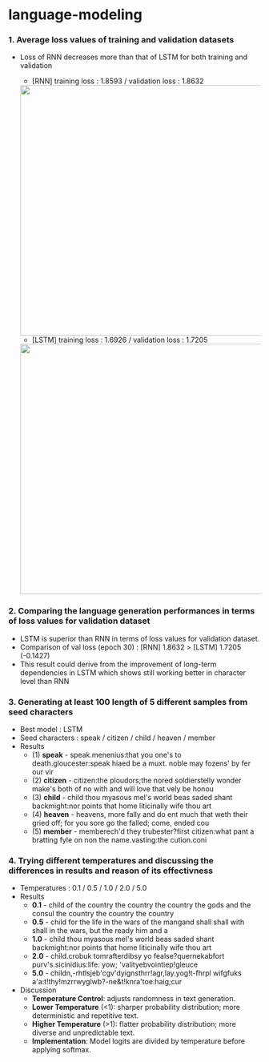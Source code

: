 # language-modeling
### 1. Average loss values of training and validation datasets 
- Loss of RNN decreases more than that of LSTM for both training and validation
  - [RNN] training loss : 1.8593 / validation loss : 1.8632
  <img src="https://github.com/jiwwnn/language-modeling/assets/134251617/8d51483f-7c37-43d1-8908-9da5a1ffead9" width='500'>

  - [LSTM] training loss : 1.6926 / validation loss : 1.7205
  <img src="https://github.com/jiwwnn/language-modeling/assets/134251617/ea25d946-11bc-4a12-b5b1-a291bcc15353" width='500'>

### 2. Comparing the language generation performances in terms of loss values for validation dataset
  - LSTM is superior than RNN in terms of loss values for validation dataset.
  - Comparison of val loss (epoch 30) : [RNN] 1.8632  > [LSTM] 1.7205 (-0.1427)
  - This result could derive from the improvement of long-term dependencies in LSTM which shows still working better in character level than RNN

### 3. Generating at least 100 length of 5 different samples from seed characters
- Best model : LSTM
- Seed characters : speak / citizen / child / heaven / member
- Results
  - (1) **speak** - speak.menenius:that you one's to death.gloucester:speak hiaed be a muxt. noble may fozens' by fer our vir
  - (2) **citizen** - citizen:the ploudors;the nored soldierstelly wonder make's both of no with and will love that vely be honou
  - (3) **child** - child thou myasous mel's world beas saded shant backmight:nor points that home liticinally wife thou art
  - (4) **heaven** - heavens, more fally and do ent much that weth their gried off; for you sore go the falled; come, ended cou
  - (5) **member** - memberech'd they trubester?first citizen:what pant a bratting fyle on non the name.vasting:the cution.coni

### 4. Trying different temperatures and discussing the differences in results and reason of its effectivness
- Temperatures : 0.1 / 0.5 / 1.0 / 2.0 / 5.0
- Results 
  - **0.1** - child of the country the country the country the gods and the consul the country the country the country
  - **0.5** - child for the life in the wars of the mangand shall shall with shall in the wars, but the ready him and a
  - **1.0** - child thou myasous mel's world beas saded shant backmight:nor points that home liticinally wife thou art
  - **2.0** - child.crobuk tomrafterdibsy yo fealse?quernekabfort purv's.sicinidius:life: yow; 'valityebvointiep!gleuce
  - **5.0** - childn,-rhtlsjeb'cgv'dyignsthrr!agr,lay.yog!t-fhrpl wifgfuks a'a:t!thy!mzrrwyglwb?-ne&t!knra'toe:haig;cur
- Discussion
  - **Temperature Control**: adjusts randomness in text generation.
  - **Lower Temperature** (<1): sharper probability distribution; more deterministic and repetitive text.
  - **Higher Temperature** (>1): flatter probability distribution; more diverse and unpredictable text.
  - **Implementation**: Model logits are divided by temperature before applying softmax.
  
